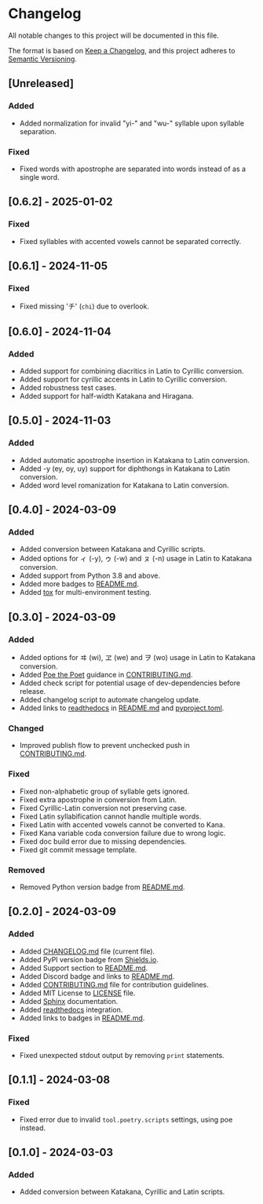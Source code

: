 # Changelog

All notable changes to this project will be documented in this file.

The format is based on [Keep a Changelog](https://keepachangelog.com/en/1.1.0/),
and this project adheres to [Semantic Versioning](https://semver.org/spec/v2.0.0.html).

## [Unreleased]

### Added

- Added normalization for invalid "yi-" and "wu-" syllable upon syllable separation.

### Fixed

- Fixed words with apostrophe are separated into words instead of as a single word.

## [0.6.2] - 2025-01-02

### Fixed

- Fixed syllables with accented vowels cannot be separated correctly.

## [0.6.1] - 2024-11-05

### Fixed

- Fixed missing 'チ' (`chi`) due to overlook.

## [0.6.0] - 2024-11-04

### Added

- Added support for combining diacritics in Latin to Cyrillic conversion.
- Added support for cyrillic accents in Latin to Cyrillic conversion.
- Added robustness test cases.
- Added support for half-width Katakana and Hiragana.

## [0.5.0] - 2024-11-03

### Added

- Added automatic apostrophe insertion in Katakana to Latin conversion.
- Added -y (ey, oy, uy) support for diphthongs in Katakana to Latin conversion.
- Added word level romanization for Katakana to Latin conversion.

## [0.4.0] - 2024-03-09

### Added

- Added conversion between Katakana and Cyrillic scripts.
- Added options for ィ (-y), ゥ (-w) and ㇴ (-n) usage in Latin to Katakana conversion.
- Added support from Python 3.8 and above.
- Added more badges to [README.md](README.md).
- Added [tox](https://tox.readthedocs.io/) for multi-environment testing.

## [0.3.0] - 2024-03-09

### Added

- Added options for ヰ (wi), ヱ (we) and ヲ (wo) usage in Latin to Katakana conversion.
- Added [Poe the Poet](https://github.com/nat-n/poethepoet) guidance in [CONTRIBUTING.md](CONTRIBUTING.md).
- Added check script for potential usage of dev-dependencies before release.
- Added changelog script to automate changelog update.
- Added links to [readthedocs](https://readthedocs.org/) in [README.md](README.md) and [pyproject.toml](pyproject.toml).

### Changed

- Improved publish flow to prevent unchecked push in [CONTRIBUTING.md](CONTRIBUTING.md).

### Fixed

- Fixed non-alphabetic group of syllable gets ignored.
- Fixed extra apostrophe in conversion from Latin.
- Fixed Cyrillic-Latin conversion not preserving case.
- Fixed Latin syllabification cannot handle multiple words.
- Fixed Latin with accented vowels cannot be converted to Kana.
- Fixed Kana variable coda conversion failure due to wrong logic.
- Fixed doc build error due to missing dependencies.
- Fixed git commit message template.

### Removed

- Removed Python version badge from [README.md](README.md).

## [0.2.0] - 2024-03-09

### Added

- Added [CHANGELOG.md](CHANGELOG.md) file (current file).
- Added PyPI version badge from [Shields.io](https://shields.io/).
- Added Support section to [README.md](README.md).
- Added Discord badge and links to [README.md](README.md).
- Added [CONTRIBUTING.md](CONTRIBUTING.md) file for contribution guidelines.
- Added MIT License to [LICENSE](LICENSE) file.
- Added [Sphinx](https://www.sphinx-doc.org/) documentation.
- Added [readthedocs](https://readthedocs.org/) integration.
- Added links to badges in [README.md](README.md).

### Fixed

- Fixed unexpected stdout output by removing `print` statements.

## [0.1.1] - 2024-03-08

### Fixed

- Fixed error due to invalid `tool.poetry.scripts` settings, using poe instead.

## [0.1.0] - 2024-03-03

### Added

- Added conversion between Katakana, Cyrillic and Latin scripts.
